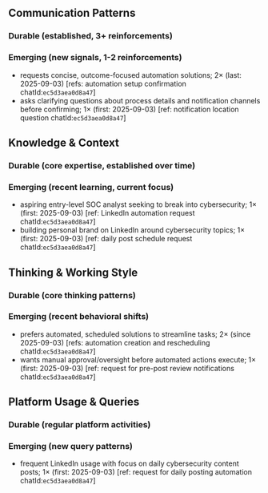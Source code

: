 ## Communication Patterns
### Durable (established, 3+ reinforcements)

### Emerging (new signals, 1-2 reinforcements)
- requests concise, outcome-focused automation solutions; 2× (last: 2025-09-03) [refs: automation setup confirmation chatId:`ec5d3aea0d8a47`]
- asks clarifying questions about process details and notification channels before confirming; 1× (first: 2025-09-03) [ref: notification location question chatId:`ec5d3aea0d8a47`]

## Knowledge & Context
### Durable (core expertise, established over time)

### Emerging (recent learning, current focus)
- aspiring entry-level SOC analyst seeking to break into cybersecurity; 1× (first: 2025-09-03) [ref: LinkedIn automation request chatId:`ec5d3aea0d8a47`]
- building personal brand on LinkedIn around cybersecurity topics; 1× (first: 2025-09-03) [ref: daily post schedule request chatId:`ec5d3aea0d8a47`]

## Thinking & Working Style
### Durable (core thinking patterns)

### Emerging (recent behavioral shifts)
- prefers automated, scheduled solutions to streamline tasks; 2× (since 2025-09-03) [refs: automation creation and rescheduling chatId:`ec5d3aea0d8a47`]
- wants manual approval/oversight before automated actions execute; 1× (first: 2025-09-03) [ref: request for pre-post review notifications chatId:`ec5d3aea0d8a47`]

## Platform Usage & Queries
### Durable (regular platform activities)

### Emerging (new query patterns)
- frequent LinkedIn usage with focus on daily cybersecurity content posts; 1× (first: 2025-09-03) [ref: request for daily posting automation chatId:`ec5d3aea0d8a47`]
